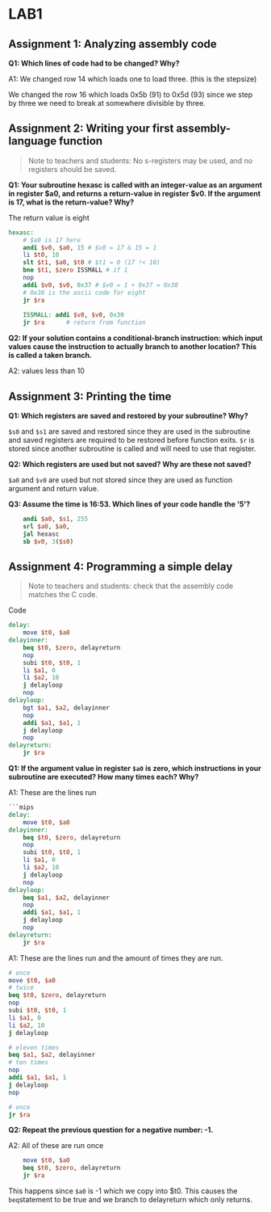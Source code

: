 # LAB1

## Assignment 1: Analyzing assembly code
**Q1: Which lines of code had to be changed? Why?**

A1: We changed row 14 which loads one to load three. (this is the stepsize)

We changed the row 16 which loads 0x5b (91) to 0x5d (93) since we step by three we need to break at somewhere
divisible by three.

## Assignment 2: Writing your first assembly-language function
> Note to teachers and students: No s-registers may be used, and no registers should be saved.

**Q1: Your subroutine hexasc is called with an integer-value as an argument in register $a0, and returns a return-value in register $v0. If the argument is 17, what is the return-value? Why?**

The return value is eight  
```mips
hexasc:
    # $a0 is 17 here
	andi $v0, $a0, 15 # $v0 = 17 & 15 = 1
	li $t0, 10
	slt $t1, $a0, $t0 # $t1 = 0 (17 !< 10)
	bne $t1, $zero ISSMALL # if 1
	nop
	addi $v0, $v0, 0x37 # $v0 = 1 + 0x37 = 0x38
    # 0x38 is the ascii code for eight
	jr $ra      
	
	ISSMALL: addi $v0, $v0, 0x30
	jr $ra      # return from function
``` 


**Q2: If your solution contains a conditional-branch instruction: which input values cause the instruction to actually branch to another location? This is called a taken branch.**

A2: values less than 10

## Assignment 3: Printing the time
**Q1: Which registers are saved and restored by your subroutine? Why?**

`$s0` and `$s1` are saved and restored since they are used in the subroutine and saved registers are required to be restored before function exits. `$r` is stored since another subroutine is called and will need to use that register.

**Q2: Which registers are used but not saved? Why are these not saved?**

`$a0` and `$v0` are used but not stored since they are used as function argument and return value.

**Q3: Assume the time is 16:53. Which lines of your code handle the '5'?**

```mips
    andi $a0, $s1, 255 
    srl $a0, $a0, 
    jal hexasc
    sb $v0, 3($s0) 
```
## Assignment 4: Programming a simple delay
> Note to teachers and students: check that the assembly code matches the C code.

Code
```mips
delay: 
	move $t0, $a0
delayinner:
	beq $t0, $zero, delayreturn 
	nop
	subi $t0, $t0, 1
	li $a1, 0
	li $a2, 10	
	j delayloop 
	nop	
delayloop:
	bgt $a1, $a2, delayinner
	nop
	addi $a1, $a1, 1
	j delayloop
	nop
delayreturn:
	jr $ra
```

**Q1: If the argument value in register** **`$a0`** **is zero, which instructions in your subroutine are executed? How many times each? Why?**

A1: These are the lines run 
```mips
```mips
delay: 
	move $t0, $a0
delayinner:
	beq $t0, $zero, delayreturn 
	nop
	subi $t0, $t0, 1
	li $a1, 0
	li $a2, 10	
	j delayloop 
	nop	
delayloop:
	beq $a1, $a2, delayinner
	nop
	addi $a1, $a1, 1
	j delayloop
	nop
delayreturn:
	jr $ra
```

A1: These are the lines run and the amount of times they are run.
```mips
# once
move $t0, $a0 
# twice
beq $t0, $zero, delayreturn 
nop
subi $t0, $t0, 1
li $a1, 0
li $a2, 10
j delayloop 

# eleven times
beq $a1, $a2, delayinner
# ten times
nop
addi $a1, $a1, 1
j delayloop
nop

# once
jr $ra
```


**Q2: Repeat the previous question for a negative number: -1.**

A2: All of these are run once
```mips
	move $t0, $a0
	beq $t0, $zero, delayreturn
    jr $ra
```
This happens since `$a0` is -1 which we copy into $t0. This causes the `beq`statement to be true and we branch to delayreturn which only returns.